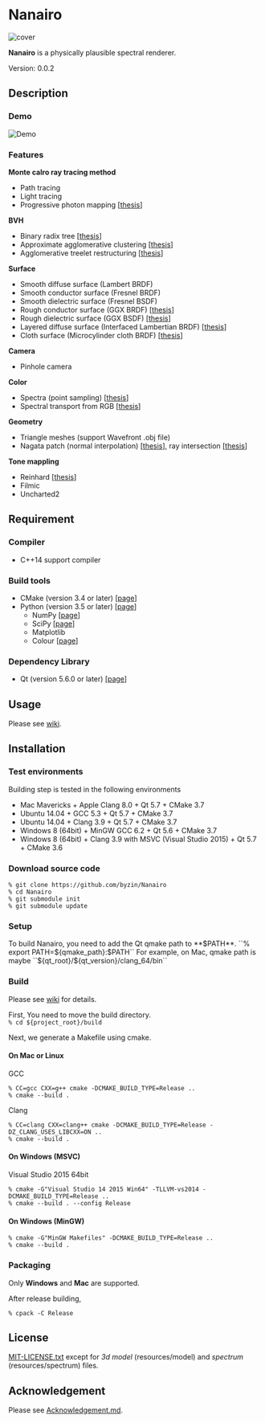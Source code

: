 # Nanairo #

![cover](https://github.com/byzin/Nanairo/wiki/image/RaytracingCamp4.png)

**Nanairo** is a physically plausible spectral renderer.

Version: 0.0.2

## Description ##

### Demo ###

![Demo](https://github.com/byzin/Nanairo/wiki/image/NanairoDemo.gif)

### Features ###

**Monte calro ray tracing method**

* Path tracing
* Light tracing
* Progressive photon mapping [[thesis](http://www.cgg.unibe.ch/publications/2011/progressive-photon-mapping-a-probabilistic-approach)]

**BVH**

* Binary radix tree [[thesis](https://research.nvidia.com/publication/maximizing-parallelism-construction-bvhs-octrees-and-k-d-trees)]
* Approximate agglomerative clustering [[thesis](http://graphics.cs.cmu.edu/projects/aac/)]
* Agglomerative treelet restructuring [[thesis](http://dl.acm.org/citation.cfm?doid=2790060.2790065)]

**Surface**

* Smooth diffuse surface (Lambert BRDF)
* Smooth conductor surface (Fresnel BRDF)
* Smooth dielectric surface (Fresnel BSDF)
* Rough conductor surface (GGX BRDF) [[thesis](https://hal.inria.fr/hal-00996995v2)]
* Rough dielectric surface (GGX BSDF) [[thesis](https://hal.inria.fr/hal-00996995v2)]
* Layered diffuse surface (Interfaced Lambertian BRDF) [[thesis](https://hal-unilim.archives-ouvertes.fr/hal-01246612/)]
* Cloth surface (Microcylinder cloth BRDF) [[thesis](http://dl.acm.org/citation.cfm?id=2451240)]

**Camera**

* Pinhole camera

**Color**

* Spectra (point sampling) [[thesis](http://citeseerx.ist.psu.edu/viewdoc/summary?doi=10.1.1.68.1533)]
* Spectral transport from RGB [[thesis](http://dl.acm.org/citation.cfm?id=2853793)]

**Geometry**

* Triangle meshes (support Wavefront .obj file)
* Nagata patch (normal interpolation) [[thesis](http://citeseerx.ist.psu.edu/viewdoc/summary?doi=10.1.1.129.9689)], ray intersection [[thesis](https://www.osapublishing.org/ao/abstract.cfm?uri=ao-49-18-3442)]

**Tone mappling**

* Reinhard [[thesis](https://www.cs.utah.edu/~reinhard/cdrom/)]
* Filmic
* Uncharted2

## Requirement ##

### Compiler ###

* C++14 support compiler

### Build tools ###

* CMake (version 3.4 or later) [[page](http://www.cmake.org/)]
* Python (version 3.5 or later) [[page](https://www.python.org/)]
    - NumPy [[page](http://www.numpy.org/)]
    - SciPy [[page](https://www.scipy.org/)]
    - Matplotlib
    - Colour [[page](http://colour-science.org/)]

### Dependency Library ###

* Qt (version 5.6.0 or later) [[page](http://qt-project.org/)]

## Usage ##
Please see [wiki](https://github.com/byzin/Nanairo/wiki/Home "NanairoWiki").

## Installation ##

### Test environments ###
Building step is tested in the following environments  

* Mac Mavericks + Apple Clang 8.0 + Qt 5.7 + CMake 3.7
* Ubuntu 14.04 + GCC 5.3 + Qt 5.7 + CMake 3.7
* Ubuntu 14.04 + Clang 3.9 + Qt 5.7 + CMake 3.7
* Windows 8 (64bit) + MinGW GCC 6.2 + Qt 5.6 + CMake 3.7
* Windows 8 (64bit) + Clang 3.9 with MSVC (Visual Studio 2015) + Qt 5.7 + CMake 3.6

### Download source code ###

```
% git clone https://github.com/byzin/Nanairo
% cd Nanairo
% git submodule init
% git submodule update
```

### Setup ###
To build Nanairo, you need to add the Qt qmake path to **$PATH**.  
``% export PATH=${qmake_path}:$PATH``  
For example, on Mac, qmake path is maybe ``${qt_root}/${qt_version}/clang_64/bin``  

### Build ###
Please see [wiki](https://github.com/byzin/Nanairo/wiki/Home "NanairoWiki")
for details.

First, You need to move the build directory.  
``% cd ${project_root}/build``

Next, we generate a Makefile using cmake.

#### On Mac or Linux ####

GCC  
```
% CC=gcc CXX=g++ cmake -DCMAKE_BUILD_TYPE=Release ..
% cmake --build .
```

Clang  
```
% CC=clang CXX=clang++ cmake -DCMAKE_BUILD_TYPE=Release -DZ_CLANG_USES_LIBCXX=ON ..
% cmake --build .
```

#### On Windows (MSVC) ####

Visual Studio 2015 64bit
```
% cmake -G"Visual Studio 14 2015 Win64" -TLLVM-vs2014 -DCMAKE_BUILD_TYPE=Release ..
% cmake --build . --config Release
```

#### On Windows (MinGW) ####

```
% cmake -G"MinGW Makefiles" -DCMAKE_BUILD_TYPE=Release ..
% cmake --build .
```

### Packaging ###

Only **Windows** and **Mac** are supported.

After release building,
```
% cpack -C Release
```

## License ##
[MIT-LICENSE.txt](./MIT-LICENSE.txt)
except for *3d model* (resources/model) and *spectrum* (resources/spectrum) files.

## Acknowledgement ##
Please see [Acknowledgement.md](./Acknowledgement.md).
